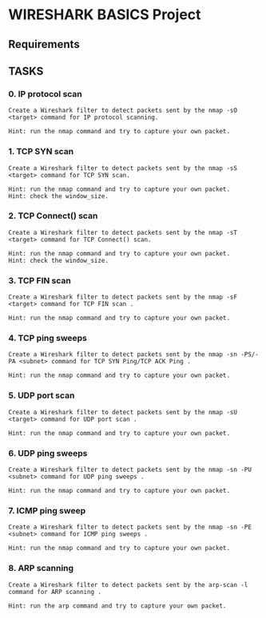 # WIRESHARK BASICS Project

## Requirements



## TASKS

### 0. IP protocol scan

    Create a Wireshark filter to detect packets sent by the nmap -sO <target> command for IP protocol scanning.

    Hint: run the nmap command and try to capture your own packet.

### 1. TCP SYN scan

    Create a Wireshark filter to detect packets sent by the nmap -sS <target> command for TCP SYN scan.

    Hint: run the nmap command and try to capture your own packet.
    Hint: check the window_size.

### 2. TCP Connect() scan

    Create a Wireshark filter to detect packets sent by the nmap -sT <target> command for TCP Connect() scan.

    Hint: run the nmap command and try to capture your own packet.
    Hint: check the window_size.

### 3. TCP FIN scan

    Create a Wireshark filter to detect packets sent by the nmap -sF <target> command for TCP FIN scan .

    Hint: run the nmap command and try to capture your own packet.

### 4. TCP ping sweeps

    Create a Wireshark filter to detect packets sent by the nmap -sn -PS/-PA <subnet> command for TCP SYN Ping/TCP ACK Ping .

    Hint: run the nmap command and try to capture your own packet.

### 5. UDP port scan

    Create a Wireshark filter to detect packets sent by the nmap -sU <target> command for UDP port scan .

    Hint: run the nmap command and try to capture your own packet.

### 6. UDP ping sweeps

    Create a Wireshark filter to detect packets sent by the nmap -sn -PU <subnet> command for UDP ping sweeps .

    Hint: run the nmap command and try to capture your own packet.

### 7. ICMP ping sweep

    Create a Wireshark filter to detect packets sent by the nmap -sn -PE <subnet> command for ICMP ping sweeps .

    Hint: run the nmap command and try to capture your own packet.

### 8. ARP scanning

    Create a Wireshark filter to detect packets sent by the arp-scan -l command for ARP scanning .

    Hint: run the arp command and try to capture your own packet.
